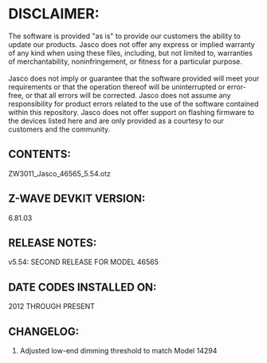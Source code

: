 # DISCLAIMER:
The software is provided "as is" to provide our customers the ability to update our products. Jasco does not offer any express or implied warranty of any kind when using these files, including, but not limited to, warranties of merchantability, noninfringement, or fitness for a particular purpose.<br>
<br>
Jasco does not imply or guarantee that the software provided will meet your requirements or that the operation thereof will be uninterrupted or error-free, or that all errors will be corrected. Jasco does not assume any responsibility for product errors related to the use of the software contained within this repository. Jasco does not offer support on flashing firmware to the devices listed here and are only provided as a courtesy to our customers and the community.

## CONTENTS:
ZW3011_Jasco_46565_5.54.otz

## Z-WAVE DEVKIT VERSION:
6.81.03

## RELEASE NOTES:
v5.54: SECOND RELEASE FOR MODEL 46565

## DATE CODES INSTALLED ON:
2012 THROUGH PRESENT

## CHANGELOG:
1. Adjusted low-end dimming threshold to match Model 14294